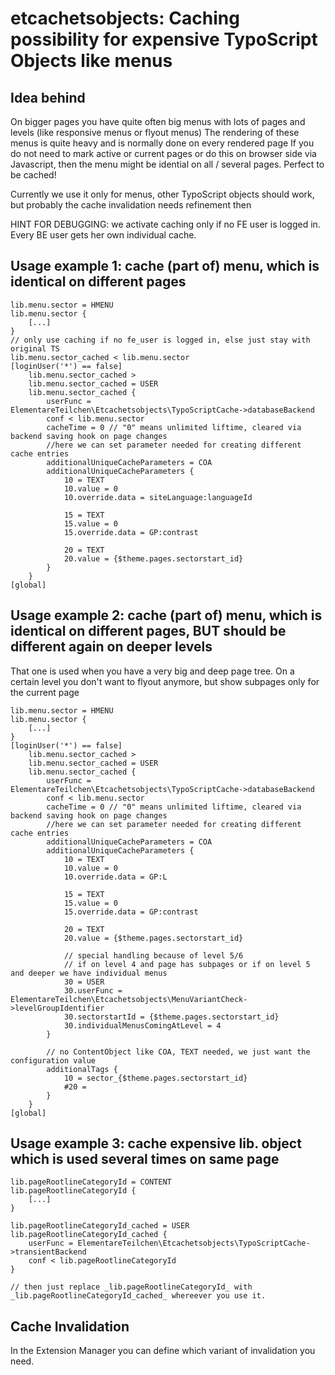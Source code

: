 etcachetsobjects: Caching possibility for expensive TypoScript Objects like menus
==================================================================================

## Idea behind

On bigger pages you have quite often big menus with lots of pages and levels (like responsive menus or flyout menus)
The rendering of these menus is quite heavy and is normally done on every rendered page
If you do not need to mark active or current pages or do this on browser side via Javascript, then the menu might be idential on all / several pages.
Perfect to be cached!

Currently we use it only for menus, other TypoScript objects should work, but probably the cache invalidation needs refinement then

HINT FOR DEBUGGING: we activate caching only if no FE user is logged in. Every BE user gets her own individual cache.

## Usage example 1: cache (part of) menu, which is identical on different pages

    lib.menu.sector = HMENU
    lib.menu.sector {
        [...]
    }
    // only use caching if no fe_user is logged in, else just stay with original TS
    lib.menu.sector_cached < lib.menu.sector
    [loginUser('*') == false]
        lib.menu.sector_cached >
        lib.menu.sector_cached = USER
        lib.menu.sector_cached {
            userFunc = ElementareTeilchen\Etcachetsobjects\TypoScriptCache->databaseBackend
            conf < lib.menu.sector
            cacheTime = 0 // "0" means unlimited liftime, cleared via backend saving hook on page changes
            //here we can set parameter needed for creating different cache entries
            additionalUniqueCacheParameters = COA
            additionalUniqueCacheParameters {
                10 = TEXT
                10.value = 0
                10.override.data = siteLanguage:languageId
    
                15 = TEXT
                15.value = 0
                15.override.data = GP:contrast
     
                20 = TEXT
                20.value = {$theme.pages.sectorstart_id}
            }
        }
    [global]

## Usage example 2: cache (part of) menu, which is identical on different pages, BUT should be different again on deeper levels
That one is used when you have a very big and deep page tree. On a certain level you don't want to flyout anymore, but show subpages only for the current page

    lib.menu.sector = HMENU
    lib.menu.sector {
        [...]
    }
    [loginUser('*') == false]
        lib.menu.sector_cached >
        lib.menu.sector_cached = USER
        lib.menu.sector_cached {
            userFunc = ElementareTeilchen\Etcachetsobjects\TypoScriptCache->databaseBackend
            conf < lib.menu.sector
            cacheTime = 0 // "0" means unlimited liftime, cleared via backend saving hook on page changes
            //here we can set parameter needed for creating different cache entries
            additionalUniqueCacheParameters = COA
            additionalUniqueCacheParameters {
                10 = TEXT
                10.value = 0
                10.override.data = GP:L
    
                15 = TEXT
                15.value = 0
                15.override.data = GP:contrast
    
                20 = TEXT
                20.value = {$theme.pages.sectorstart_id}
    
                // special handling because of level 5/6
                // if on level 4 and page has subpages or if on level 5 and deeper we have individual menus
                30 = USER
                30.userFunc = ElementareTeilchen\Etcachetsobjects\MenuVariantCheck->levelGroupIdentifier
                30.sectorstartId = {$theme.pages.sectorstart_id}
                30.individualMenusComingAtLevel = 4
            }
    
            // no ContentObject like COA, TEXT needed, we just want the configuration value
            additionalTags {
                10 = sector_{$theme.pages.sectorstart_id}
                #20 =
            }
        }
    [global]

## Usage example 3: cache expensive lib. object which is used several times on same page

    lib.pageRootlineCategoryId = CONTENT
    lib.pageRootlineCategoryId {
        [...]
    }

    lib.pageRootlineCategoryId_cached = USER
    lib.pageRootlineCategoryId_cached {
        userFunc = ElementareTeilchen\Etcachetsobjects\TypoScriptCache->transientBackend
        conf < lib.pageRootlineCategoryId
    }
    
    // then just replace _lib.pageRootlineCategoryId_ with _lib.pageRootlineCategoryId_cached_ whereever you use it.

## Cache Invalidation

In the Extension Manager you can define which variant of invalidation you need.


